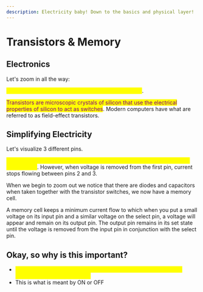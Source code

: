 ```yaml
---
description: Electricity baby! Down to the basics and physical layer!
---
```


# Transistors & Memory

## Electronics

Let's zoom in all the way:

<mark style="color:yellow;">Computers are simply made out of transistor switches</mark>.

<mark style="color:purple;">Transistors are microscopic crystals of silicon that use the electrical properties of silicon to act as switches</mark>. Modern computers have what are referred to as field-effect transistors.

## Simplifying Electricity

Let's visualize 3 different pins.&#x20;

<mark style="color:yellow;">When an electrical voltage is applied to pin 1, current then flows between pins 2 and 3</mark>. However, when voltage is removed from the first pin, current stops flowing between pins 2 and 3.

When we begin to zoom out we notice that there are diodes and capacitors when taken together with the transistor switches, we now have a memory cell.&#x20;

A memory cell keeps a minimum current flow to which when you put a small voltage on its input pin and a similar voltage on the select pin, a voltage will appear and remain on its output pin. The output pin remains in its set state until the voltage is removed from the input pin in conjunction with the select pin.

## Okay, so why is this important?

* <mark style="color:yellow;">The presence of voltage indicates a 1 in binary and the absence of voltage indicates a 0 in binary</mark>
* This is what is meant by ON or OFF
